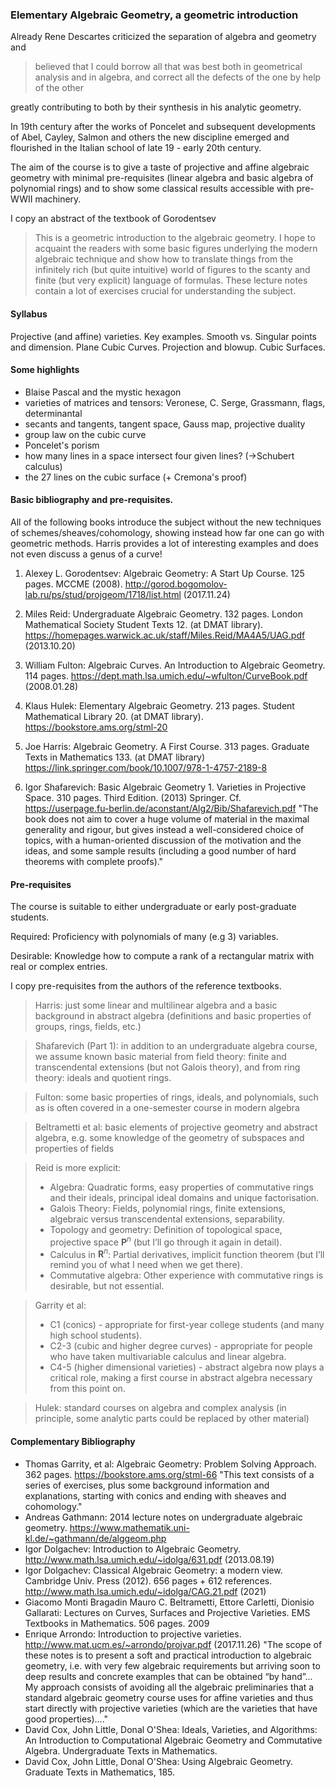 ### Elementary Algebraic Geometry, a geometric introduction

Already Rene Descartes criticized the separation of algebra and geometry and

> believed that I could borrow all that was best both in geometrical analysis and in algebra, and correct all the defects of the one by help of the other

greatly contributing to both by their synthesis in his analytic geometry.

In 19th century after the works of Poncelet and subsequent developments of Abel, Cayley, Salmon and others
the new discipline emerged and flourished in the Italian school of late 19 - early 20th century.

The aim of the course is to give a taste of projective and affine algebraic geometry
with minimal pre-requisites (linear algebra and basic algebra of polynomial rings)
and to show some classical results accessible with pre-WWII machinery.

I copy an abstract of the textbook of Gorodentsev

> This is a geometric introduction to the algebraic geometry. I hope to acquaint the readers with some basic figures underlying the modern algebraic technique and show how to translate things from the infinitely rich (but quite intuitive) world of figures to the scanty and finite (but very explicit) language of formulas. These lecture notes contain a lot of exercises crucial for understanding the subject.

#### Syllabus


Projective (and affine) varieties. Key examples.
Smooth vs. Singular points and dimension.
Plane Cubic Curves.
Projection and blowup.
Cubic Surfaces.


#### Some highlights
- Blaise Pascal and the mystic hexagon
- varieties of matrices and tensors: Veronese, С. Serge, Grassmann, flags, determinantal
- secants and tangents, tangent space, Gauss map, projective duality
- group law on the cubic curve
- Poncelet's porism
- how many lines in a space intersect four given lines? (->Schubert calculus)
- the 27 lines on the cubic surface (+ Cremona's proof)

#### Basic bibliography and pre-requisites.

All of the following books introduce the subject without the new techniques of schemes/sheaves/cohomology,
showing instead how far one can go with geometric methods.
Harris provides a lot of interesting examples
and does not even discuss a genus of a curve!

1. Alexey L. Gorodentsev: Algebraic Geometry: A Start Up Course.
125 pages. MCCME (2008).
<http://gorod.bogomolov-lab.ru/ps/stud/projgeom/1718/list.html> (2017.11.24) 

2. Miles Reid: Undergraduate Algebraic Geometry.
132 pages.
London Mathematical Society Student Texts 12.
(at DMAT library).
<https://homepages.warwick.ac.uk/staff/Miles.Reid/MA4A5/UAG.pdf> (2013.10.20)

3. William Fulton: Algebraic Curves. An Introduction to Algebraic Geometry.
114 pages.
<https://dept.math.lsa.umich.edu/~wfulton/CurveBook.pdf> (2008.01.28)

4. Klaus Hulek: Elementary Algebraic Geometry.
213 pages.
Student Mathematical Library 20.
(at DMAT library).
<https://bookstore.ams.org/stml-20>

5. Joe Harris: Algebraic Geometry. A First Course.
313 pages.
Graduate Texts in Mathematics 133.
(at DMAT library)
<https://link.springer.com/book/10.1007/978-1-4757-2189-8>

6. Igor Shafarevich: Basic Algebraic Geometry 1.  Varieties in Projective Space.
310 pages.
Third Edition. (2013) Springer.
Cf. <https://userpage.fu-berlin.de/aconstant/Alg2/Bib/Shafarevich.pdf>
"The book does not aim to cover a huge volume of material in the maximal generality and rigour, but gives instead a well-considered choice of topics, with a human-oriented discussion of the motivation and the ideas, and some sample results (including a good number of hard theorems with complete proofs)."


#### Pre-requisites

The course is suitable to either undergraduate or early post-graduate students.

Required: Proficiency with polynomials of many (e.g 3) variables.

Desirable: Knowledge how to compute a rank of a rectangular matrix with real or complex entries.

I copy pre-requisites from the authors of the reference textbooks.

> Harris: just some linear and multilinear algebra and a basic background in abstract algebra (definitions and basic properties of groups, rings, fields, etc.)

> Shafarevich (Part 1): in addition to an undergraduate algebra course, we assume known basic material from field theory: finite and transcendental extensions (but not Galois theory), and from ring theory: ideals and quotient rings. 

> Fulton: some basic properties of rings, ideals, and polynomials, such as is often covered in a one-semester course in modern algebra

> Beltrametti et al: basic elements of projective geometry and abstract algebra, e.g. some knowledge of the geometry of subspaces and properties of fields

> Reid is more explicit:
>
> - Algebra: Quadratic forms, easy properties of commutative rings and their ideals, principal ideal domains and unique factorisation.
> - Galois Theory: Fields, polynomial rings, finite extensions, algebraic versus transcendental extensions, separability.
> - Topology and geometry: Definition of topological space, projective space $\mathbf{P}^n$ (but I’ll go through it again in detail).
> - Calculus in $\mathbf{R}^n$: Partial derivatives, implicit function theorem (but I’ll remind you of what I need when we get there).
> - Commutative algebra: Other experience with commutative rings is desirable, but not essential.

> Garrity et al:
>
> - C1 (conics) -  appropriate for first-year college students (and many high school students). 
> - C2-3 (cubic and higher degree curves) - appropriate for people who have taken multivariable calculus and linear algebra.
> - C4-5 (higher dimensional varieties) - abstract algebra now plays a critical role, making a first course in abstract algebra necessary from this point on.

> Hulek: standard courses on algebra and complex analysis (in principle, some analytic parts could be replaced by other material)


#### Complementary Bibliography

- Thomas Garrity, et al: Algebraic Geometry: Problem Solving Approach.
362 pages.
<https://bookstore.ams.org/stml-66>
"This text consists of a series of exercises, plus some background information and explanations, starting with conics and ending with sheaves and cohomology." 
- Andreas Gathmann: 2014 lecture notes on undergraduate algebraic geometry.
<https://www.mathematik.uni-kl.de/~gathmann/de/alggeom.php>
- Igor Dolgachev: Introduction to Algebraic Geometry.
<http://www.math.lsa.umich.edu/~idolga/631.pdf> (2013.08.19)
- Igor Dolgachev: Classical Algebraic Geometry: a modern view.
Cambridge Univ. Press (2012). 656 pages + 612 references.
<http://www.math.lsa.umich.edu/~idolga/CAG.21.pdf> (2021)
- Giacomo Monti Bragadin Mauro C. Beltrametti, Ettore Carletti, Dionisio Gallarati:
Lectures on Curves, Surfaces and Projective Varieties.
EMS Textbooks in Mathematics.
506 pages. 2009
- Enrique Arrondo: Introduction to projective varieties.
<http://www.mat.ucm.es/~arrondo/projvar.pdf> (2017.11.26)
"The scope of these notes is to present a soft and practical introduction to algebraic geometry, i.e. with very few algebraic requirements but arriving soon to deep results and concrete examples that can be obtained “by hand”...
My approach consists of avoiding all the algebraic preliminaries that a standard algebraic geometry course uses for affine varieties and thus start directly with projective varieties (which are the varieties that have good properties)...."
- David Cox, John Little, Donal O'Shea: Ideals, Varieties, and Algorithms: An Introduction to Computational Algebraic Geometry and Commutative Algebra.
Undergraduate Texts in Mathematics.
- David Cox, John Little, Donal O'Shea: Using Algebraic Geometry.
Graduate Texts in Mathematics, 185.
